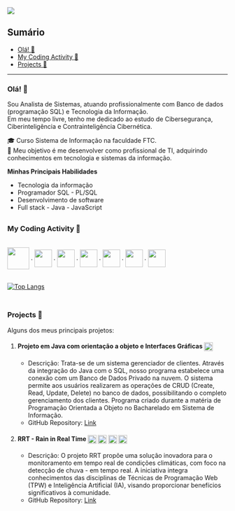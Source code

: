 <!--

[![Sammuel Martins](https://img.shields.io/badge/sammuel--martins-website-green?colorA=61c265&colorB=4CAF50&style=for-the-badge)](https://sammuel.sammuelgusmao.repl.co) 

-->   

<div> 
  <a href="https://www.linkedin.com/in/sammuel-martins-954738256" target="_blank"><img src="https://img.shields.io/badge/-LinkedIn-%230077B5?style=for-the-badge&logo=linkedin&logoColor=white" target="_blank"></a>  
</div>

## Sumário

- [Olá! 👋](#olá)
- [My Coding Activity 🚀](#my-coding-activity)
- [Projects 🔬](#projects)

---

### Olá! 👋  

<p>
  Sou Analista de Sistemas, atuando profissionalmente com Banco de dados (programação SQL) e Tecnologia da Informação. <br>  Em meu tempo livre, tenho me dedicado ao estudo de Cibersegurança, Ciberinteligência e Contrainteligência Cibernética.
</p>
🎓 Curso Sistema de Informação na faculdade FTC. <br>
🚀 Meu objetivo é me desenvolver como profissional de TI, adquirindo conhecimentos em tecnologia e sistemas da informação.

**Minhas Principais Habilidades**
- Tecnologia da informação
- Programador SQL - PL/SQL
- Desenvolvimento de software
- Full stack - Java - JavaScript

##



### My Coding Activity 🚀
<div style="display: inline_block"> <br>
  <img align="center" hight="40" width="50" src="https://cdn.icon-icons.com/icons2/273/PNG/256/icon_sql_256_30046.png" /> .   
  <img align="center" hight="30" width="40" src="https://cdn.jsdelivr.net/gh/devicons/devicon/icons/java/java-original-wordmark.svg" /> .
  <img align="center" hight="30" width="40" src="https://cdn.jsdelivr.net/gh/devicons/devicon/icons/python/python-original.svg" />   .
  <img align="center" hight="30" width="40" src="https://cdn.jsdelivr.net/gh/devicons/devicon/icons/c/c-original.svg" />   .
  <img align="center" hight="30" width="40" src="https://cdn.jsdelivr.net/gh/devicons/devicon/icons/javascript/javascript-plain.svg" /> .
  <img align="center" hight="30" width="40" src="https://cdn.jsdelivr.net/gh/devicons/devicon/icons/html5/html5-plain-wordmark.svg" /> .
  <img align="center" hight="30" width="40" src="https://cdn.jsdelivr.net/gh/devicons/devicon/icons/css3/css3-plain-wordmark.svg" /> 
</div> <br>

[![Top Langs](https://github-readme-stats.vercel.app/api/top-langs/?username=SammMartins&theme=synthwave)](https://github.com/SammMartins) <br>
<br> 
<!--
![Anurag's GitHub stats](https://github-readme-stats.vercel.app/api?username=SammMartins&show_icons=true&theme=synthwave) 
-->   
## 

### Projects 🔬 
Alguns dos meus principais projetos:
1. #### Projeto em Java com orientação a objeto e Interfaces Gráficas <img align="center" hight="15" width="20" src="https://cdn.jsdelivr.net/gh/devicons/devicon/icons/java/java-plain.svg" />
   - Descrição: Trata-se de um sistema gerenciador de clientes. Através da integração do Java com o SQL, nosso programa estabelece uma conexão com um Banco de Dados Privado na nuvem. O sistema permite aos usuários realizarem as operações de CRUD (Create, Read, Update, Delete) no banco de dados, possibilitando o completo gerenciamento dos clientes. Programa criado durante a matéria de Programação Orientada a Objeto no Bacharelado em Sistema de Informação.
   - GitHub Repository: [Link](https://github.com/SammMartins/Projeto-POO)
2. #### RRT - Rain in Real Time <img align="center" hight="15" width="20" src="https://cdn.jsdelivr.net/gh/devicons/devicon/icons/arduino/arduino-original.svg" /> <img align="center" hight="15" width="20" src="https://cdn.jsdelivr.net/gh/devicons/devicon/icons/javascript/javascript-plain.svg" /> <img align="center" hight="15" width="20" src="https://cdn.jsdelivr.net/gh/devicons/devicon/icons/html5/html5-plain-wordmark.svg" /> <img align="center" hight="15" width="20" src="https://cdn.jsdelivr.net/gh/devicons/devicon/icons/css3/css3-plain-wordmark.svg" />
   - Descrição: O projeto RRT propõe uma solução inovadora para o monitoramento em tempo real de condições climáticas, com foco na detecção de chuva - em tempo real. A iniciativa integra conhecimentos das disciplinas de Técnicas de Programação Web (TPW) e Inteligência Artificial (IA), visando proporcionar benefícios significativos à comunidade.
   - GitHub Repository: [Link](https://github.com/Amigos-FTC/RainingInRealTime)
